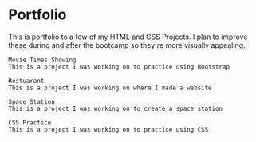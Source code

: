 # Portfolio

This is portfolio to a few of my HTML and CSS Projects. I plan to improve these during and after the bootcamp so they're more visually appealing.

    Movie Times Showing
    This is a project I was working on to practice using Bootstrap

    Restuarant
    This is a project I was working on where I made a website

    Space Station
    This is a project I was working on to create a space station

    CSS Practice
    This is a project I was working on to practice using CSS
